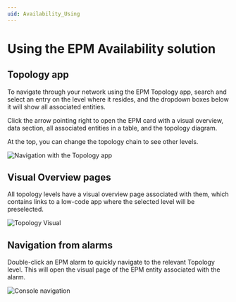 ```yaml
---
uid: Availability_Using
---
```


# Using the EPM Availability solution

## Topology app

To navigate through your network using the EPM Topology app, search and select an entry on the level where it resides, and the dropdown boxes below it will show all associated entities.

Click the arrow pointing right to open the EPM card with a visual overview, data section, all associated entities in a table, and the topology diagram.

At the top, you can change the topology chain to see other levels.

![Navigation with the Topology app](~/user-guide/images/EPM_Availability_Topology_Navigation.gif)

## Visual Overview pages

All topology levels have a visual overview page associated with them, which contains links to a low-code app where the selected level will be preselected.

![Topology Visual](~/user-guide/images/EPM_Availability_Alarm_Console_Navigation.gif)

## Navigation from alarms

Double-click an EPM alarm to quickly navigate to the relevant Topology level. This will open the visual page of the EPM entity associated with the alarm.

![Console navigation](~/user-guide/images/EPM_Availability_Topology_Visual.gif)
